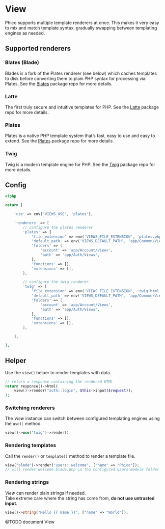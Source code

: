 # View
Phico supports multiple template renderers at once.
This makes it very easy to mix and match template syntax, gradually swapping between templating engines as needed.

## Supported renderers
### Blates (Blade)
Blades is a fork of the Plates renderer (see below) which caches templates to disk before converting them to plain PHP syntax for processing via Plates.
See the [Blates](https://github.com/indgy/blates) package repo for more details.

### Latte
The first truly secure and intuitive templates for PHP.
See the [Latte](https://github.com/phico-php/latte) package repo for more details.

### Plates
Plates is a native PHP template system that’s fast, easy to use and easy to extend.
See the [Plates](https://github.com/phico-php/plates) package repo for more details.

### Twig
Twig is a modern template engine for PHP.
See the [Twig](https://github.com/phico-php/twig) package repo for more details.

## Config
```php
<?php

return [

    'use' => env('VIEWS_USE', 'plates'),

    'renderers' => [
        // configure the plates renderer
        'plates' => [
            'file_extension' => env('VIEWS_FILE_EXTENSION', 'plates.php'),
            'default_path' => env('VIEWS_DEFAULT_PATH', 'app/Common/Views'),
            'folders' => [
                'account' => 'app/Account/Views',
                'auth' => 'app/Auth/Views',
            ],
            'functions' => [],
            'extensions' => [],
        ],

        // configure the twig renderer
        'twig' => [
            'file_extension' => env('VIEWS_FILE_EXTENSION', 'twig.html'),
            'default_path' => env('VIEWS_DEFAULT_PATH', 'app/Common/Views'),
            'folders' => [
                'account' => 'app/Account/Views',
                'auth' => 'app/Auth/Views',
            ],
            'functions' => [],
            'extensions' => [],
        ],

    ],

];
```
## Helper
Use the `view()` helper to render templates with data.
```php
// return a response containing the rendered HTML
return response()->html(
    view()->render("auth::login", $this->input($request));
);
```

### Switching renderers
The _View_ instance can switch between configured templating engines using the `use()` method.
```php
view()->use("twig")->render()
```

### Rendering templates
Call the `render()` or `template()` method to render a template file.
```php
view("blade")->render("users::welcome", ["name" => "Phico"]);
// will render welcome.blade.php in the configured users module folder
```

### Rendering strings
_View_ can render plain strings if needed.
<br>Take extreme care where the string has come from, **do not use untrusted input**.
```php
view()->string("Hello {{ name }}", ["name" => "World"]);
```


@TODO document View
